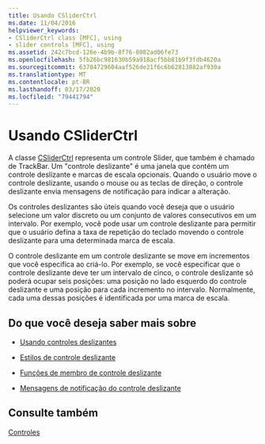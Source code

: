 ```yaml
---
title: Usando CSliderCtrl
ms.date: 11/04/2016
helpviewer_keywords:
- CSliderCtrl class [MFC], using
- slider controls [MFC], using
ms.assetid: 242c7bcd-126e-4b9b-8f76-8082ad06fe73
ms.openlocfilehash: 5fb26bc981630b59a918acf5bb81b9f3fdb4620a
ms.sourcegitcommit: 63784729604aaf526de21f6c6b62813882af930a
ms.translationtype: MT
ms.contentlocale: pt-BR
ms.lasthandoff: 03/17/2020
ms.locfileid: "79441794"
---
```

# <a name="using-csliderctrl"></a>Usando CSliderCtrl

A classe [CSliderCtrl](../mfc/reference/csliderctrl-class.md) representa um controle Slider, que também é chamado de TrackBar. Um "controle deslizante" é uma janela que contém um controle deslizante e marcas de escala opcionais. Quando o usuário move o controle deslizante, usando o mouse ou as teclas de direção, o controle deslizante envia mensagens de notificação para indicar a alteração.

Os controles deslizantes são úteis quando você deseja que o usuário selecione um valor discreto ou um conjunto de valores consecutivos em um intervalo. Por exemplo, você pode usar um controle deslizante para permitir que o usuário defina a taxa de repetição do teclado movendo o controle deslizante para uma determinada marca de escala.

O controle deslizante em um controle deslizante se move em incrementos que você especifica ao criá-lo. Por exemplo, se você especificar que o controle deslizante deve ter um intervalo de cinco, o controle deslizante só poderá ocupar seis posições: uma posição no lado esquerdo do controle deslizante e uma posição para cada incremento no intervalo. Normalmente, cada uma dessas posições é identificada por uma marca de escala.

## <a name="what-do-you-want-to-know-more-about"></a>Do que você deseja saber mais sobre

- [Usando controles deslizantes](../mfc/using-slider-controls.md)

- [Estilos de controle deslizante](../mfc/slider-control-styles.md)

- [Funções de membro de controle deslizante](../mfc/slider-control-member-functions.md)

- [Mensagens de notificação do controle deslizante](../mfc/slider-notification-messages.md)

## <a name="see-also"></a>Consulte também

[Controles](../mfc/controls-mfc.md)
